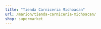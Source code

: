 ```yaml
---
title: "Tienda Carniceria Michoacan"
url: /marion/tienda-carniceria-michoacan/
shop: supermarket
---
```

